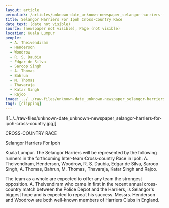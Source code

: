 ```yaml
---
layout: article
permalink: /articles/unknown-date_unknown-newspaper_selangor-harriers-for-ipoh-cross-country/
title: Selangor Harriers For Ipoh Cross-Country Race
date_text: (date not visible)
source: (newspaper not visible), Page (not visible)
location: Kuala Lumpur
people:
  - A. Theivendiram
  - Henderson
  - Woodrow
  - R. S. Daubia
  - Edgar de Silva
  - Saroop Singh
  - A. Thomas
  - Bahrun
  - M. Thomas
  - Thavaraja
  - Katar Singh
  - Rajoo
image: ../../raw-files/unknown-date_unknown-newspaper_selangor-harriers-for-ipoh-cross-country.jpg
tags: [clipping]
---
```

![[../../raw-files/unknown-date_unknown-newspaper_selangor-harriers-for-ipoh-cross-country.jpg]]

CROSS-COUNTRY RACE

Selangor Harriers For Ipoh

Kuala Lumpur.
The Selangor Harriers will be represented by the following runners in the forthcoming Inter-team Cross-country Race in Ipoh: A. Theivendiram, Henderson, Woodrow, R. S. Daubia, Edgar de Silva, Saroop Singh, A. Thomas, Bahrun, M. Thomas, Thavaraja, Katar Singh and Rajoo.

The team as a whole are expected to offer any team the strongest opposition. A. Theivendiram who came in first in the recent annual cross-country match between the Police Depot and the Harriers, is Selangor's biggest hope and is expected to repeat his success. Messrs. Henderson and Woodrow are both well-known members of Harriers Clubs in England.